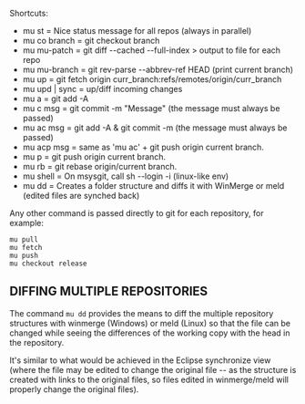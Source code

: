 Shortcuts:

* mu st         = Nice status message for all repos (always in parallel)
* mu co branch  = git checkout branch
* mu mu-patch   = git diff --cached --full-index > output to file for each repo
* mu mu-branch  = git rev-parse --abbrev-ref HEAD (print current branch)
* mu up         = git fetch origin curr_branch:refs/remotes/origin/curr_branch
* mu upd | sync = up/diff incoming changes
* mu a          = git add -A
* mu c msg      = git commit -m "Message" (the message must always be passed)
* mu ac msg     = git add -A & git commit -m (the message must always be passed)
* mu acp msg    = same as 'mu ac' + git push origin current branch.
* mu p          = git push origin current branch.
* mu rb         = git rebase origin/current branch.
* mu shell      = On msysgit, call sh --login -i (linux-like env)
* mu dd         = Creates a folder structure and diffs it with WinMerge or meld (edited files are synched back)

Any other command is passed directly to git for each repository, for example:

    mu pull
    mu fetch
    mu push
    mu checkout release


DIFFING MULTIPLE REPOSITORIES
-----------------------------

The command ``mu dd`` provides the means to diff the multiple repository structures 
with winmerge (Windows) or meld (Linux) so that the file can be changed 
while seeing the differences of the working copy with the head in the repository.

It's similar to what would be achieved in the Eclipse synchronize view (where the 
file may be edited to change the original file -- as the structure is created with 
links to the original files, so files edited in winmerge/meld will properly change the 
original files).


